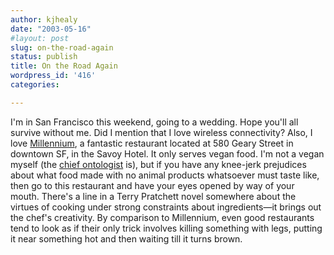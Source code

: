 ```yaml
---
author: kjhealy
date: "2003-05-16"
#layout: post
slug: on-the-road-again
status: publish
title: On the Road Again
wordpress_id: '416'
categories:

---
```


I'm in San Francisco this weekend, going to a wedding. Hope you'll all survive without me. Did I mention that I love wireless connectivity? Also, I love [Millennium](http://www.millenniumrestaurant.com/), a fantastic restaurant located at 580 Geary Street in downtown SF, in the Savoy Hotel. It only serves vegan food. I'm not a vegan myself (the [chief ontologist]() is), but if you have any knee-jerk prejudices about what food made with no animal products whatsoever must taste like, then go to this restaurant and have your eyes opened by way of your mouth. There's a line in a Terry Pratchett novel somewhere about the virtues of cooking under strong constraints about ingredients—it brings out the chef's creativity. By comparison to Millennium, even good restaurants tend to look as if their only trick involves killing something with legs, putting it near something hot and then waiting till it turns brown.
